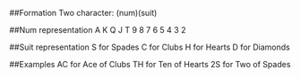 ##Formation
Two character: (num)(suit)

##Num representation
A K Q J T 9 8 7 6 5 4 3 2

##Suit representation
S for Spades
C for Clubs
H for Hearts
D for Diamonds

##Examples
AC for Ace of Clubs
TH for Ten of Hearts
2S for Two of Spades
